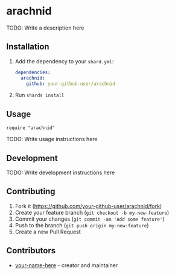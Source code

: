 # arachnid

TODO: Write a description here

## Installation

1. Add the dependency to your `shard.yml`:

   ```yaml
   dependencies:
     arachnid:
       github: your-github-user/arachnid
   ```

2. Run `shards install`

## Usage

```crystal
require "arachnid"
```

TODO: Write usage instructions here

## Development

TODO: Write development instructions here

## Contributing

1. Fork it (<https://github.com/your-github-user/arachnid/fork>)
2. Create your feature branch (`git checkout -b my-new-feature`)
3. Commit your changes (`git commit -am 'Add some feature'`)
4. Push to the branch (`git push origin my-new-feature`)
5. Create a new Pull Request

## Contributors

- [your-name-here](https://github.com/your-github-user) - creator and maintainer
